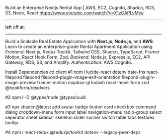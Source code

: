 

Build an Enterprise Nextjs Rental App | AWS, EC2, Cognito, Shadcn, RDS, S3, Node, React
https://www.youtube.com/watch?v=X1zCAPLvMtw

***


left off at: 

*** 

Build a Scalable Real Estate Application with **Next.js**, **Node.js**, and **AWS**. Learn to create an enterprise-grade Rental Apartment Application using:
*Frontend:* Next.js, Redux Toolkit, Tailwind CSS, Shadcn, TypeScript, Framer Motion, React Hook Form, Zod.
*Backend:* Node.js, Express.js, EC2, API Gateway, RDS, S3, and Amplify.
*Authentication:* AWS Cognito.

 Install Dependencies 
 cd client
 #1 
 npm i lucide-react dotenv date-fns react-filepond filepond filepond-plugin-image-exif-orientation filepond-plugin-image-preview framer-motion mapbox-gl lodash react-hook-form zod @hookform/resolvers 

 #2 
 npm i -D @types/node @types/uuid

 #3
 npx shadcn@latest add avatar badge button card checkbox command dialog dropdown-menu form input label navigation-menu radio-group select seperator sheet sidebar skeleton slider sonner switch table tabs textarea tooltip 

 #4 
 npm i react-redux @reduxjs/toolkit dotenv --legacy-peer-deps
